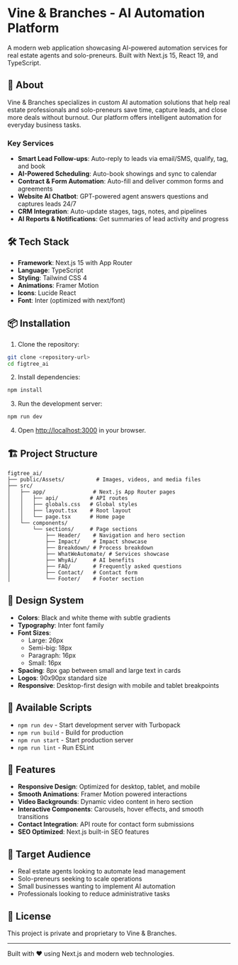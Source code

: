 # Vine & Branches - AI Automation Platform

A modern web application showcasing AI-powered automation services for real estate agents and solo-preneurs. Built with Next.js 15, React 19, and TypeScript.

## 🚀 About

Vine & Branches specializes in custom AI automation solutions that help real estate professionals and solo-preneurs save time, capture leads, and close more deals without burnout. Our platform offers intelligent automation for everyday business tasks.

### Key Services

- **Smart Lead Follow-ups**: Auto-reply to leads via email/SMS, qualify, tag, and book
- **AI-Powered Scheduling**: Auto-book showings and sync to calendar
- **Contract & Form Automation**: Auto-fill and deliver common forms and agreements
- **Website AI Chatbot**: GPT-powered agent answers questions and captures leads 24/7
- **CRM Integration**: Auto-update stages, tags, notes, and pipelines
- **AI Reports & Notifications**: Get summaries of lead activity and progress

## 🛠️ Tech Stack

- **Framework**: Next.js 15 with App Router
- **Language**: TypeScript
- **Styling**: Tailwind CSS 4
- **Animations**: Framer Motion
- **Icons**: Lucide React
- **Font**: Inter (optimized with next/font)

## 📦 Installation

1. Clone the repository:
```bash
git clone <repository-url>
cd figtree_ai
```

2. Install dependencies:
```bash
npm install
```

3. Run the development server:
```bash
npm run dev
```

4. Open [http://localhost:3000](http://localhost:3000) in your browser.

## 🏗️ Project Structure

```
figtree_ai/
├── public/Assets/          # Images, videos, and media files
├── src/
│   ├── app/               # Next.js App Router pages
│   │   ├── api/          # API routes
│   │   ├── globals.css   # Global styles
│   │   ├── layout.tsx    # Root layout
│   │   └── page.tsx      # Home page
│   └── components/
│       └── sections/     # Page sections
│           ├── Header/    # Navigation and hero section
│           ├── Impact/    # Impact showcase
│           ├── Breakdown/ # Process breakdown
│           ├── WhatWeAutomate/ # Services showcase
│           ├── WhyAi/     # AI benefits
│           ├── FAQ/       # Frequently asked questions
│           ├── Contact/   # Contact form
│           └── Footer/    # Footer section
```

## 🎨 Design System

- **Colors**: Black and white theme with subtle gradients
- **Typography**: Inter font family
- **Font Sizes**: 
  - Large: 26px
  - Semi-big: 18px
  - Paragraph: 16px
  - Small: 16px
- **Spacing**: 8px gap between small and large text in cards
- **Logos**: 90x90px standard size
- **Responsive**: Desktop-first design with mobile and tablet breakpoints

## 🚀 Available Scripts

- `npm run dev` - Start development server with Turbopack
- `npm run build` - Build for production
- `npm run start` - Start production server
- `npm run lint` - Run ESLint

## 📱 Features

- **Responsive Design**: Optimized for desktop, tablet, and mobile
- **Smooth Animations**: Framer Motion powered interactions
- **Video Backgrounds**: Dynamic video content in hero section
- **Interactive Components**: Carousels, hover effects, and smooth transitions
- **Contact Integration**: API route for contact form submissions
- **SEO Optimized**: Next.js built-in SEO features

## 🎯 Target Audience

- Real estate agents looking to automate lead management
- Solo-preneurs seeking to scale operations
- Small businesses wanting to implement AI automation
- Professionals looking to reduce administrative tasks

## 📄 License

This project is private and proprietary to Vine & Branches.

---

Built with ❤️ using Next.js and modern web technologies.
